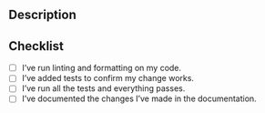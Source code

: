 ## Description

<!-- Please provide a brief summary of your changes -->

## Checklist

<!-- Please ensure you’ve done all of these things (if applicable). -->
<!-- You can replace the `[ ]` with `[x]` to mark each task as done. -->

- [ ] I’ve run linting and formatting on my code.
- [ ] I’ve added tests to confirm my change works.
- [ ] I’ve run all the tests and everything passes.
- [ ] I’ve documented the changes I’ve made in the documentation.
